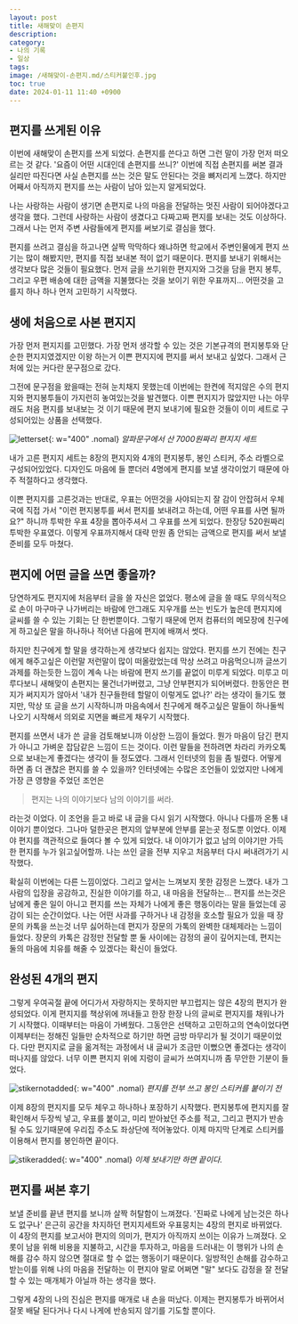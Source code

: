 ```yaml
---
layout: post
title: 새해맞이 손편지
description: 
category:
- 나의 기록
- 일상
tags: 
image: /새해맞이-손편지.md/스티커붙인후.jpg
toc: true
date: 2024-01-11 11:40 +0900
---
```

## 편지를 쓰게된 이유
이번에 새해맞이 손편지를 쓰게 되었다. 손편지를 쓴다고 하면 그런 말이 가장 먼저 떠오르는 것 같다. '요즘이 어떤 시대인데 손편지를 쓰니?' 이번에 직접 손편지를 써본 결과 실리만 따진다면 사실 손편지를 쓰는 것은 말도 안된다는 것을 뼈저리게 느꼈다. 하지만 어째서 아직까지 편지를 쓰는 사람이 남아 있는지 알게되었다. 

나는 사랑하는 사람이 생기면 손편지로 나의 마음을 전달하는 멋진 사람이 되어야겠다고 생각을 했다. 그런데 사랑하는 사람이 생겼다고 다짜고짜 편지를 보내는 것도 이상하다. 그래서 나는 먼저 주변 사람들에게 편지를 써보기로 결심을 했다. 

편지를 쓰려고 결심을 하고나면 살짝 막막하다 왜냐하면 학교에서 주변인물에게 편지 쓰기는 많이 해봤지만, 편지를 직접 보내본 적이 없기 때문이다. 편지를 보내기 위해서는 생각보다 많은 것들이 필요했다. 먼저 글을 쓰기위한 편지지와 그것을 담을 편지 봉투, 그리고 우편 배송에 대한 금액을 지불했다는 것을 보이기 위한 우표까지... 어떤것을 고를지 하나 하나 먼저 고민하기 시작했다. 

## 생에 처음으로 사본 편지지
가장 먼저 편지지를 고민했다. 가장 먼저 생각할 수 있는 것은 기본규격의 편지봉투와 단순한 편지지였겠지만 이왕 하는거 이쁜 편지지에 편지를 써서 보내고 싶었다. 그래서 근처에 있는 커다란 문구점으로 갔다. 

그전에 문구점을 왔을때는 전혀 눈치채지 못했는데 이번에는 한켠에 적지않은 수의 편지지와 편지봉투들이 가지런히 놓여있는것을 발견했다. 이쁜 편지지가 많았지만 나는 아무래도 처음 편지를 보내보는 것 이기 때문에 편지 보내기에 필요한 것들이 이미 세트로 구성되어있는 상품을 선택했다. 

![letterset](/새해맞이-손편지.md/편지지세트.jpg){: w="400" .nomal}
*알파문구에서 산 7000원짜리 편지지 세트*

내가 고른 편지지 세트는 8장의 편지지와 4개의 편지봉투, 봉인 스티커, 주소 라벨으로 구성되어있었다. 디자인도 마음에 들 뿐더러 4명에게 편지를 보낼 생각이었기 때문에 아주 적절하다고 생각했다. 

이쁜 편지지를 고른것과는 반대로, 우표는 어떤것을 사야되는지 잘 감이 안잡혀서 우체국에 직접 가서 "이런 편지봉투를 써서 편지를 보내려고 하는데, 어떤 우표를 사면 될까요?" 하니까 투박한 우표 4장을 뽑아주셔서 그 우표를 쓰게 되었다. 한장당 520원짜리 투박한 우표였다. 이렇게 우표까지해서 대략 만원 좀 안되는 금액으로 편지를 써서 보낼 준비를 모두 마쳤다. 

## 편지에 어떤 글을 쓰면 좋을까?
당연하게도 편지지에 처음부터 글을 쓸 자신은 없었다. 평소에 글을 쓸 때도 무의식적으로 손이 마구마구 나가버리는 바람에 안그래도 지우개를 쓰는 빈도가 높은데 편지지에 글씨를 쓸 수 있는 기회는 단 한번뿐이다. 그렇기 때문에 먼저 컴퓨터의 메모장에 친구에게 하고싶은 말을 하나하나 적어낸 다음에 편지에 배껴서 썻다. 

하지만 친구에게 할 말을 생각하는게 생각보다 쉽지는 않았다. 편지를 쓰기 전에는 친구에게 해주고싶은 이런말 저런말이 많이 떠올랐었는데 막상 쓰려고 마음먹으니까 글쓰기 과제를 하는듯한 느낌이 계속 나는 바람에 편지 쓰기를 끝없이 미루게 되었다. 미루고 미루다보니 새해맞이 손편지는 물건너가버렸고, 그냥 안부편지가 되어버렸다. 한동안은 편지가 써지지가 않아서 '내가 친구들한테 할말이 이렇게도 없나?' 라는 생각이 들기도 했지만, 막상 또 글을 쓰기 시작하니까 마음속에서 친구에게 해주고싶은 말들이 하나둘씩 나오기 시작해서 의외로 지면을 빠르게 채우기 시작했다. 

편지를 쓰면서 내가 쓴 글을 검토해보니까 이상한 느낌이 들었다. 뭔가 마음이 담긴 편지가 아니고 가벼운 잡담같은 느낌이 드는 것이다. 이런 말들을 전하려면 차라리 카카오톡으로 보내는게 좋겠다는 생각이 들 정도였다. 그래서 인터넷의 힘을 좀 빌렸다. 어떻게 하면 좀 더 괜찮은 편지를 쓸 수 있을까? 인터넷에는 수많은 조언들이 있었지만 나에게 가장 큰 영향을 주었던 조언은 

> 편지는 나의 이야기보다 남의 이야기를 써라.

라는것 이었다. 이 조언을 듣고 바로 내 글을 다시 읽기 시작했다. 아니나 다를까 온통 내 이야기 뿐이었다. 그나마 덜한곳은 편지의 앞부분에 안부를 묻는곳 정도뿐 이었다. 이제야 편지를 객관적으로 들여다 볼 수 있게 되었다. 내 이야기가 없고 남의 이야기만 가득한 편지를 누가 읽고싶어할까. 나는 쓰인 글을 전부 지우고 처음부터 다시 써내려가기 시작했다. 

확실히 이번에는 다른 느낌이었다. 그리고 앞서는 느껴보지 못한 감정은 느꼈다. 내가 그 사람의 입장을 공감하고, 진실한 이야기를 하고, 내 마음을 전달하는... 편지를 쓰는것은 남에게 좋은 일이 아니고 편지를 쓰는 자체가 나에게 좋은 행동이라는 말을 들었는데 공감이 되는 순간이었다. 나는 어떤 사과를 구하거나 내 감정을 호소할 필요가 있을 때 장문의 카톡을 쓰는것 너무 싫어하는데 편지가 장문의 가톡의 완벽한 대체제라는 느낌이 들었다. 장문의 카톡은 감정만 전달할 뿐 둘 사이에는 감정의 골이 깊어지는데, 편지는 둘의 마음에 치유를 해줄 수 있겠다는 확신이 들었다. 

## 완성된 4개의 편지
그렇게 우여곡절 끝에 어디가서 자랑하지는 못하지만 부끄럽지는 않은 4장의 편지가 완성되었다. 이게 편지지를 책상위에 꺼내들고 한장 한장 나의 글씨로 편지지를 채워나가기 시작했다. 이때부터는 마음이 가벼웠다. 그동안은 선택하고 고민하고의 연속이었다면 이제부터는 정해진 일들만 순차적으로 하기만 하면 금방 마무리가 될 것이기 때문이었다. 다만 편지지로 글을 옮겨적는 과정에서 내 글씨가 조금만 이뻤으면 좋겠다는 생각이 떠나지를 않았다. 너무 이쁜 편지지 위에 지렁이 글씨가 쓰여지니까 좀 무안한 기분이 들었다. 

![stikernotadded](/새해맞이-손편지.md/스티커붙이기전.jpg){: w="400" .nomal}
*편지를 전부 쓰고 봉인 스티커를 붙이기 전*

이제 8장의 편지지를 모두 체우고 하나하나 포장하기 시작했다. 편지봉투에 편지지를 잘 확인해서 두장씩 넣고, 우표를 붙이고, 미리 받아놨던 주소를 적고, 그리고 편지가 반송 될 수도 있기때문에 우리집 주소도 좌상단에 적어놓았다. 이제 마지막 단계로 스티커를 이용해서 편지를 봉인하면 끝이다.  

![stikeradded](/새해맞이-손편지.md/스티커붙인후.jpg){: w="400" .nomal}
*이제 보내기만 하면 끝이다.*

## 편지를 써본 후기
보낼 준비를 끝낸 편지를 보니까 살짝 허탈함이 느껴졌다. '진짜로 나에게 남는것은 하나도 없구나' 은근히 공간을 차지하던 편지지세트와 우표뭉치는 4장의 편지로 바뀌었다. 이 4장의 편지를 보고서야 편지의 의미가, 편지가 아직까지 쓰이는 이유가 느껴졌다. 오롯이 남을 위해 비용을 지불하고, 시간을 투자하고, 마음을 드러내는 이 행위가 나의 손해를 감수 하지 않으면 절대로 할 수 없는 행동이기 때문이다. 일방적인 손해를 감수하고 받는이를 위해 나의 마음을 전달하는 이 편지야 말로 어쩌면 "말" 보다도 감정을 잘 전달 할 수 있는 매개체가 아닐까 하는 생각을 했다. 

그렇게 4장의 나의 진심은 편지를 매개로 내 손을 떠났다. 이제는 편지봉투가 바뀌어서 잘못 배달 된다거나 다시 나게에 반송되지 않기를 기도할 뿐이다. 